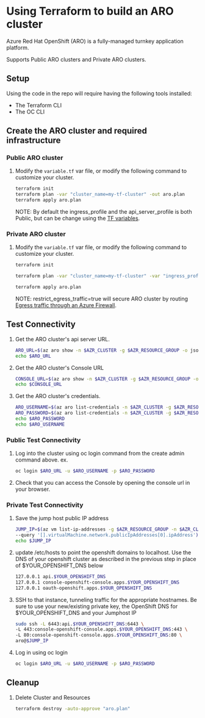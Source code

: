 # Using Terraform to build an ARO cluster

Azure Red Hat OpenShift (ARO) is a fully-managed turnkey application platform.

Supports Public ARO clusters and Private ARO clusters.

## Setup

Using the code in the repo will require having the following tools installed:

- The Terraform CLI
- The OC CLI

## Create the ARO cluster and required infrastructure

### Public ARO cluster

1. Modify the `variable.tf` var file, or modify the following command to customize your cluster.

   ```bash
   terraform init
   terraform plan -var "cluster_name=my-tf-cluster" -out aro.plan
   terraform apply aro.plan
   ```

   NOTE: By default the ingress_profile and the api_server_profile is both Public, but can be change using the [TF variables](https://github.com/rh-mobb/terraform-aro/blob/main/variable.tf).

### Private ARO cluster

1. Modify the `variable.tf` var file, or modify the following command to customize your cluster.

   ```bash
   terraform init
   
   terraform plan -var "cluster_name=my-tf-cluster" -var "ingress_profile=Private" -var "api_server_profile=Private" -var "restrict_egress_traffic=true" -out aro.plan

   terraform apply aro.plan
   ```

   NOTE: restrict_egress_traffic=true will secure ARO cluster by routing [Egress traffic through an Azure Firewall](https://learn.microsoft.com/en-us/azure/openshift/howto-restrict-egress).

## Test Connectivity

1. Get the ARO cluster's api server URL.

   ```bash
   ARO_URL=$(az aro show -n $AZR_CLUSTER -g $AZR_RESOURCE_GROUP -o json | jq -r '.apiserverProfile.url')
   echo $ARO_URL
   ```

1. Get the ARO cluster's Console URL

   ```bash
   CONSOLE_URL=$(az aro show -n $AZR_CLUSTER -g $AZR_RESOURCE_GROUP -o json | jq -r '.consoleProfile.url')
   echo $CONSOLE_URL
   ```

1. Get the ARO cluster's credentials.

   ```bash
   ARO_USERNAME=$(az aro list-credentials -n $AZR_CLUSTER -g $AZR_RESOURCE_GROUP -o json | jq -r '.kubeadminUsername')
   ARO_PASSWORD=$(az aro list-credentials -n $AZR_CLUSTER -g $AZR_RESOURCE_GROUP -o json | jq -r '.kubeadminPassword')
   echo $ARO_PASSWORD
   echo $ARO_USERNAME
   ```

### Public Test Connectivity

1. Log into the cluster using oc login command from the create admin command above. ex.

    ```bash
    oc login $ARO_URL -u $ARO_USERNAME -p $ARO_PASSWORD
    ```

1. Check that you can access the Console by opening the console url in your browser.

### Private Test Connectivity

1. Save the jump host public IP address

    ```bash
   JUMP_IP=$(az vm list-ip-addresses -g $AZR_RESOURCE_GROUP -n $AZR_CLUSTER-jumphost -o tsv \
   --query '[].virtualMachine.network.publicIpAddresses[0].ipAddress')
   echo $JUMP_IP
   ```

1. update /etc/hosts to point the openshift domains to localhost. Use the DNS of your openshift cluster as described in the previous step in place of $YOUR_OPENSHIFT_DNS below

   ```bash
   127.0.0.1 api.$YOUR_OPENSHIFT_DNS
   127.0.0.1 console-openshift-console.apps.$YOUR_OPENSHIFT_DNS
   127.0.0.1 oauth-openshift.apps.$YOUR_OPENSHIFT_DNS
   ```

1. SSH to that instance, tunneling traffic for the appropriate hostnames. Be sure to use your new/existing private key, the OpenShift DNS for $YOUR_OPENSHIFT_DNS and your Jumphost IP

   ```bash
   sudo ssh -L 6443:api.$YOUR_OPENSHIFT_DNS:6443 \
   -L 443:console-openshift-console.apps.$YOUR_OPENSHIFT_DNS:443 \
   -L 80:console-openshift-console.apps.$YOUR_OPENSHIFT_DNS:80 \
   aro@$JUMP_IP
   ```

1. Log in using oc login

   ```bash
   oc login $ARO_URL -u $ARO_USERNAME -p $ARO_PASSWORD
   ```

## Cleanup

1. Delete Cluster and Resources

    ```bash
    terraform destroy -auto-approve "aro.plan"
    ```
